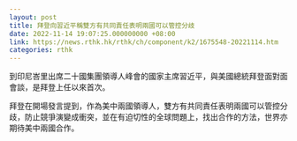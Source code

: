 ```yaml
---
layout: post
title: 拜登向習近平稱雙方有共同責任表明兩國可以管控分歧
date: 2022-11-14 19:07:25.000000000 +08:00
link: https://news.rthk.hk/rthk/ch/component/k2/1675548-20221114.htm
categories: rthk
---
```


到印尼峇里出席二十國集團領導人峰會的國家主席習近平，與美國總統拜登面對面會談，是拜登上任以來首次。

拜登在開場發言提到，作為美中兩國領導人，雙方有共同責任表明兩國可以管控分歧，防止競爭演變成衝突，並在有迫切性的全球問題上，找出合作的方法，世界亦期待美中兩國合作。
